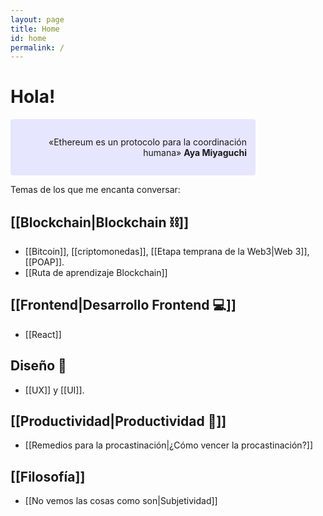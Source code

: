 ```yaml
---
layout: page
title: Home
id: home
permalink: /
---
```


# Hola!

<p style="max-width: 26em; padding: 2em 1em; background: #e7e6ff; border-radius: 4px; text-align: right">
  «Ethereum es un protocolo para la coordinación humana» <span style="font-weight: bold">Aya Miyaguchi</span>
</p>

Temas de los que me encanta conversar:

## [[Blockchain|Blockchain ⛓]]
- [[Bitcoin]], [[criptomonedas]], [[Etapa temprana de la Web3|Web 3]], [[POAP]].
- [[Ruta de aprendizaje Blockchain]]

## [[Frontend|Desarrollo Frontend 💻]]
- [[React]]

## Diseño 🎨
- [[UX]] y [[UI]].

## [[Productividad|Productividad 🎯]]
- [[Remedios para la procastinación|¿Cómo vencer la procastinación?]]

## [[Filosofía]]
- [[No vemos las cosas como son|Subjetividad]]

<style>
  .wrapper {
    margin: 0 auto;
    max-width: 70em;
  }
</style>
